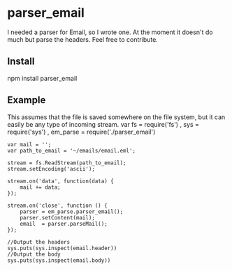 parser_email
============

I needed a parser for Email, so I wrote one. At the moment it doesn't do much but parse the headers. Feel free to contribute.

Install
-------

npm install parser_email

Example
-------

This assumes that the file is saved somewhere on the file system, but it can easily be any type of incoming stream.
    var   fs        = require('fs')
        , sys       = require('sys')
        , em_parse  = require('./parser_email')
        
    var mail = '';
    var path_to_email = '~/emails/email.eml';
    
    stream = fs.ReadStream(path_to_email);
    stream.setEncoding('ascii');

    stream.on('data', function(data) {
    	mail += data;
    });

    stream.on('close', function () {
    	parser = em_parse.parser_email();
    	parser.setContent(mail);
    	email  = parser.parseMail();
    });
    
    //Output the headers
    sys.puts(sys.inspect(email.header))
    //Output the body
    sys.puts(sys.inspect(email.body))

